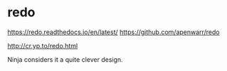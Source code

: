 # redo

https://redo.readthedocs.io/en/latest/
https://github.com/apenwarr/redo

http://cr.yp.to/redo.html

Ninja considers it a quite clever design.
